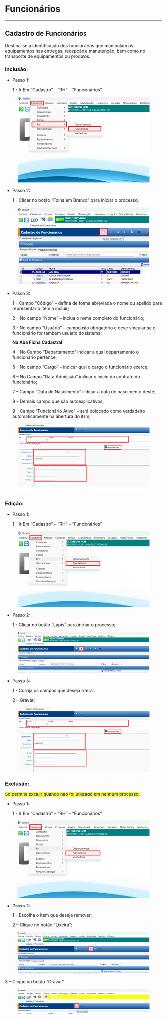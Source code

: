# Funcionários

***

## Cadastro de Funcionários

Destina-se a identificação dos funcionários que manipulam os equipamentos nas entregas, recepção e manutenção, bem como no transporte de equipamentos ou produtos.

### Inclusão:

*   Passo 1:

    1 - Ir Em “Cadastro” – “RH” – “Funcionários”

<figure><img src="../../../.gitbook/assets/image.png" alt=""><figcaption></figcaption></figure>

*   Passo 2:

    1 - Clicar no botão “Folha em Branco” para iniciar o processo;

<figure><img src="../../../.gitbook/assets/image (1).png" alt=""><figcaption></figcaption></figure>

*   Passo 3:

    1 – Campo “Código” – defina de forma abreviada o nome ou apelido para representar o item a incluir;

    2 – No campo “Nome” – inclua o nome completo do funcionário;

    3 - No campo “Usuário” – campo não obrigatório e deve vincular se o funcionário for também usuário do sistema;

    **Na Aba Ficha Cadastral**

    4 - No Campo “Departamento” indicar a qual departamento o funcionário pertence;

    5 – No campo “Cargo” – indicar qual o cargo o funcionário exerce;

    6 – No Campo “Data Admissão” indicar o início do contrato do funcionário;

    7 – Campo “Data de Nascimento” indicar a data de nascimento deste;

    8 – Demais campo que são autoexplicativos;

    9 – Campo “Funcionário Ativo” – será colocado como verdadeiro automaticamente na abertura do item;

<figure><img src="../../../.gitbook/assets/image (2).png" alt=""><figcaption></figcaption></figure>

### Edição:

*   Passo 1:

    1 - Ir Em “Cadastro” – “RH” – “Funcionários”

<figure><img src="../../../.gitbook/assets/image (3).png" alt=""><figcaption></figcaption></figure>

*   Passo 2:

    1 - Clicar no botão “Lápis” para iniciar o processo;

<figure><img src="../../../.gitbook/assets/image (4).png" alt=""><figcaption></figcaption></figure>

*   Passo 3:

    1 - Corrija os campos que deseja alterar.

    2 – Gravar;

<figure><img src="../../../.gitbook/assets/image (5).png" alt=""><figcaption></figcaption></figure>

### Exclusão:

<mark style="color:blue;">Só permite excluir quando não foi utilizado em nenhum processo.</mark>

*   Passo 1:

    1 - Ir Em “Cadastro” – “RH” – “Funcionários”

<figure><img src="../../../.gitbook/assets/image (6).png" alt=""><figcaption></figcaption></figure>

*   Passo 2:

    1 – Escolha o item que deseja remover;

    2 – Clique no botão “Lixeira”;

<figure><img src="../../../.gitbook/assets/image (7).png" alt=""><figcaption></figcaption></figure>

3 – Clique no botão “Gravar”.

<figure><img src="../../../.gitbook/assets/image (8).png" alt=""><figcaption></figcaption></figure>

